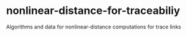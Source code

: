 # nonlinear-distance-for-traceabiliy
Algorithms and data for nonlinear-distance computations for trace links
